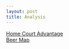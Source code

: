 ```yaml
---
layout: post
title: Analysis
---
```


[Home Court Advantage](https://jessezlotoff.github.io/home_court_advantage.html)  
[Beer Map](https://jessezlotoff.github.io/beer_map.html)
